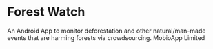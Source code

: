 # Forest Watch
An Android App to monitor deforestation and other natural/man-made events that are harming forests via crowdsourcing.
MobioApp Limited
